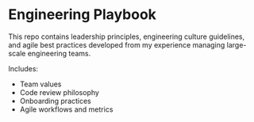 # Engineering Playbook

This repo contains leadership principles, engineering culture guidelines, and agile best practices developed from my experience managing large-scale engineering teams.

Includes:
- Team values
- Code review philosophy
- Onboarding practices
- Agile workflows and metrics

